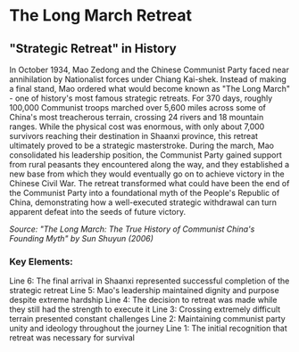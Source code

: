# The Long March Retreat

## "Strategic Retreat" in History

In October 1934, Mao Zedong and the Chinese Communist Party faced near annihilation by Nationalist forces under Chiang Kai-shek. Instead of making a final stand, Mao ordered what would become known as "The Long March" - one of history's most famous strategic retreats. For 370 days, roughly 100,000 Communist troops marched over 5,600 miles across some of China's most treacherous terrain, crossing 24 rivers and 18 mountain ranges. While the physical cost was enormous, with only about 7,000 survivors reaching their destination in Shaanxi province, this retreat ultimately proved to be a strategic masterstroke. During the march, Mao consolidated his leadership position, the Communist Party gained support from rural peasants they encountered along the way, and they established a new base from which they would eventually go on to achieve victory in the Chinese Civil War. The retreat transformed what could have been the end of the Communist Party into a foundational myth of the People's Republic of China, demonstrating how a well-executed strategic withdrawal can turn apparent defeat into the seeds of future victory.

*Source: "The Long March: The True History of Communist China's Founding Myth" by Sun Shuyun (2006)*

### Key Elements:
Line 6: The final arrival in Shaanxi represented successful completion of the strategic retreat
Line 5: Mao's leadership maintained dignity and purpose despite extreme hardship
Line 4: The decision to retreat was made while they still had the strength to execute it
Line 3: Crossing extremely difficult terrain presented constant challenges
Line 2: Maintaining communist party unity and ideology throughout the journey
Line 1: The initial recognition that retreat was necessary for survival